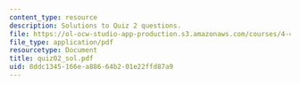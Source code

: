 ```yaml
---
content_type: resource
description: Solutions to Quiz 2 questions.
file: https://ol-ocw-studio-app-production.s3.amazonaws.com/courses/4-461-building-technology-i-materials-and-construction-fall-2004/8ddc1345166ea88664b201e22ffd87a9_quiz02_sol.pdf
file_type: application/pdf
resourcetype: Document
title: quiz02_sol.pdf
uid: 8ddc1345-166e-a886-64b2-01e22ffd87a9
---
```

